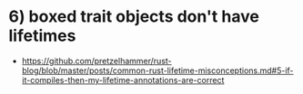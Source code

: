 # 6) boxed trait objects don't have lifetimes 

- https://github.com/pretzelhammer/rust-blog/blob/master/posts/common-rust-lifetime-misconceptions.md#5-if-it-compiles-then-my-lifetime-annotations-are-correct